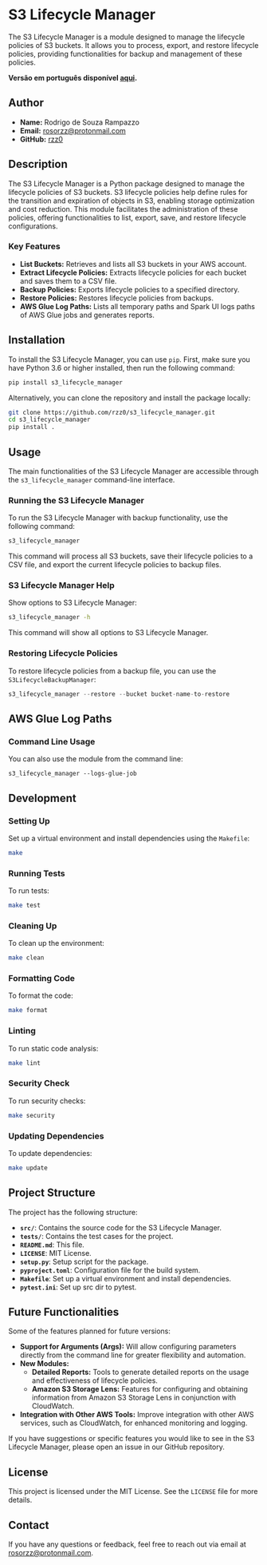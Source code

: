 # S3 Lifecycle Manager

The S3 Lifecycle Manager is a module designed to manage the lifecycle policies of S3 buckets. It allows you to process, export, and restore lifecycle policies, providing functionalities for backup and management of these policies.

**Versão em português disponível [aqui](README_pt_BR.md).**

## Author

- **Name:** Rodrigo de Souza Rampazzo
- **Email:** [rosorzz@protonmail.com](mailto:rosorzz@protonmail.com)
- **GitHub:** [rzz0](https://github.com/rzz0)

## Description

The S3 Lifecycle Manager is a Python package designed to manage the lifecycle policies of S3 buckets. S3 lifecycle policies help define rules for the transition and expiration of objects in S3, enabling storage optimization and cost reduction. This module facilitates the administration of these policies, offering functionalities to list, export, save, and restore lifecycle configurations.

### Key Features

- **List Buckets:** Retrieves and lists all S3 buckets in your AWS account.
- **Extract Lifecycle Policies:** Extracts lifecycle policies for each bucket and saves them to a CSV file.
- **Backup Policies:** Exports lifecycle policies to a specified directory.
- **Restore Policies:** Restores lifecycle policies from backups.
- **AWS Glue Log Paths:** Lists all temporary paths and Spark UI logs paths of AWS Glue jobs and generates reports.

## Installation

To install the S3 Lifecycle Manager, you can use `pip`. First, make sure you have Python 3.6 or higher installed, then run the following command:

```bash
pip install s3_lifecycle_manager
```

Alternatively, you can clone the repository and install the package locally:

```bash
git clone https://github.com/rzz0/s3_lifecycle_manager.git
cd s3_lifecycle_manager
pip install .
```

## Usage

The main functionalities of the S3 Lifecycle Manager are accessible through the `s3_lifecycle_manager` command-line interface.

### Running the S3 Lifecycle Manager

To run the S3 Lifecycle Manager with backup functionality, use the following command:

```bash
s3_lifecycle_manager
```

This command will process all S3 buckets, save their lifecycle policies to a CSV file, and export the current lifecycle policies to backup files.

### S3 Lifecycle Manager Help

Show options to S3 Lifecycle Manager:

```bash
s3_lifecycle_manager -h
```

This command will show all options to S3 Lifecycle Manager.

### Restoring Lifecycle Policies

To restore lifecycle policies from a backup file, you can use the `S3LifecycleBackupManager`:

```python
s3_lifecycle_manager --restore --bucket bucket-name-to-restore
```

## AWS Glue Log Paths

### Command Line Usage

You can also use the module from the command line:

```
s3_lifecycle_manager --logs-glue-job
```

## Development

### Setting Up

Set up a virtual environment and install dependencies using the `Makefile`:

```bash
make
```

### Running Tests

To run tests:

```bash
make test
```

### Cleaning Up

To clean up the environment:

```bash
make clean
```

### Formatting Code

To format the code:

```bash
make format
```

### Linting

To run static code analysis:

```bash
make lint
```

### Security Check

To run security checks:

```bash
make security
```

### Updating Dependencies

To update dependencies:

```bash
make update
```

## Project Structure

The project has the following structure:

- **`src/`**: Contains the source code for the S3 Lifecycle Manager.
- **`tests/`**: Contains the test cases for the project.
- **`README.md`**: This file.
- **`LICENSE`**: MIT License.
- **`setup.py`**: Setup script for the package.
- **`pyproject.toml`**: Configuration file for the build system.
- **`Makefile`**: Set up a virtual environment and install dependencies.
- **`pytest.ini`**: Set up src dir to pytest.

## Future Functionalities

Some of the features planned for future versions:

- **Support for Arguments (Args):** Will allow configuring parameters directly from the command line for greater flexibility and automation.
- **New Modules:**
  - **Detailed Reports:** Tools to generate detailed reports on the usage and effectiveness of lifecycle policies.
  - **Amazon S3 Storage Lens:** Features for configuring and obtaining information from Amazon S3 Storage Lens in conjunction with CloudWatch.
- **Integration with Other AWS Tools:** Improve integration with other AWS services, such as CloudWatch, for enhanced monitoring and logging.

If you have suggestions or specific features you would like to see in the S3 Lifecycle Manager, please open an issue in our GitHub repository.

## License

This project is licensed under the MIT License. See the `LICENSE` file for more details.

## Contact

If you have any questions or feedback, feel free to reach out via email at [rosorzz@protonmail.com](mailto:rosorzz@protonmail.com).
